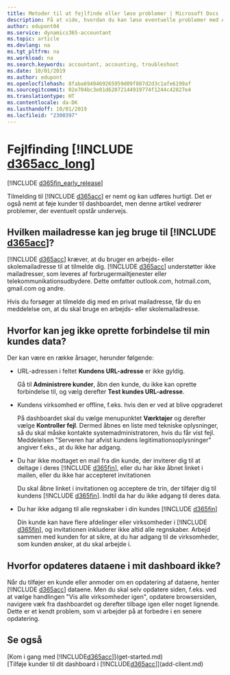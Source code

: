 ```yaml
---
title: Metoder til at fejlfinde eller løse problemer | Microsoft Docs
description: Få at vide, hvordan du kan løse eventuelle problemer med Accountant Hub til Dynamics 365.
author: edupont04
ms.service: dynamics365-accountant
ms.topic: article
ms.devlang: na
ms.tgt_pltfrm: na
ms.workload: na
ms.search.keywords: accountant, accounting, troubleshoot
ms.date: 10/01/2019
ms.author: edupont
ms.openlocfilehash: 8faba6940469265959d09f807d2d3c1afe6199af
ms.sourcegitcommit: 02e704bc3e01d62072144919774f1244c42827e4
ms.translationtype: HT
ms.contentlocale: da-DK
ms.lasthandoff: 10/01/2019
ms.locfileid: "2300397"
---
```

# <a name="troubleshooting-include-d365acc_longincludesd365acc_long_mdmd"></a>Fejlfinding [!INCLUDE [d365acc_long](includes/d365acc_long_md.md)]
[!INCLUDE [d365fin_early_release](includes/d365fin_early_release.md.md)]

Tilmelding til [!INCLUDE [d365acc](includes/d365acc_md.md)] er nemt og kan udføres hurtigt. Det er også nemt at føje kunder til dashboardet, men denne artikel vedrører problemer, der eventuelt opstår undervejs.

## <a name="what-email-address-can-i-use-with-include-d365accincludesd365acc_mdmd"></a>Hvilken mailadresse kan jeg bruge til [!INCLUDE [d365acc](includes/d365acc_md.md)]?
[!INCLUDE [d365acc](includes/d365acc_md.md)] kræver, at du bruger en arbejds- eller skolemailadresse til at tilmelde dig. [!INCLUDE [d365acc](includes/d365acc_md.md)] understøtter ikke mailadresser, som leveres af forbrugermailtjenester eller telekommunikationsudbydere. Dette omfatter outlook.com, hotmail.com, gmail.com og andre.  

Hvis du forsøger at tilmelde dig med en privat mailadresse, får du en meddelelse om, at du skal bruge en arbejds- eller skolemailadresse.  

## <a name="why-cant-i-connect-to-my-clients-data"></a>Hvorfor kan jeg ikke oprette forbindelse til min kundes data?
Der kan være en række årsager, herunder følgende:

- URL-adressen i feltet **Kundens URL-adresse** er ikke gyldig.  

  Gå til **Administrere kunder**, åbn den kunde, du ikke kan oprette forbindelse til, og vælg derefter **Test kundes URL-adresse**.  
- Kundens virksomhed er offline, f.eks. hvis den er ved at blive opgraderet

  På dashboardet skal du vælge menupunktet **Værktøjer** og derefter vælge **Kontroller fejl**. Dermed åbnes en liste med tekniske oplysninger, så du skal måske kontakte systemadministratoren, hvis du får vist fejl. Meddelelsen "Serveren har afvist kundens legitimationsoplysninger" angiver f.eks., at du ikke har adgang.  
- Du har ikke modtaget en mail fra din kunde, der inviterer dig til at deltage i deres [!INCLUDE [d365fin](includes/d365fin_md.md)], eller du har ikke åbnet linket i mailen, eller du ikke har accepteret invitationen

  Du skal åbne linket i invitationen og acceptere de trin, der tilføjer dig til kundens [!INCLUDE [d365fin](includes/d365fin_md.md)]. Indtil da har du ikke adgang til deres data.  
- Du har ikke adgang til alle regnskaber i din kundes [!INCLUDE [d365fin](includes/d365fin_md.md)]

  Din kunde kan have flere afdelinger eller virksomheder i [!INCLUDE [d365fin](includes/d365fin_md.md)], og invitationen inkluderer ikke altid alle regnskaber. Arbejd sammen med kunden for at sikre, at du har adgang til de virksomheder, som kunden ønsker, at du skal arbejde i.  

## <a name="why-doesnt-the-data-refresh-in-my-dashboard"></a>Hvorfor opdateres dataene i mit dashboard ikke?
Når du tilføjer en kunde eller anmoder om en opdatering af dataene, henter [!INCLUDE [d365acc](includes/d365acc_md.md)] dataene. Men du skal selv opdatere siden, f.eks. ved at vælge handlingen "Vis alle virksomheder igen", opdatere browsersiden, navigere væk fra dashboardet og derefter tilbage igen eller noget lignende. Dette er et kendt problem, som vi arbejder på at forbedre i en senere opdatering.  

## <a name="see-also"></a>Se også
[Kom i gang med [!INCLUDE[d365acc](includes/d365acc_md.md)]](get-started.md)  
[Tilføje kunder til dit dashboard i [!INCLUDE[d365acc](includes/d365acc_md.md)]](add-client.md)  
